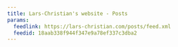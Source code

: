 ```yaml
---
title: Lars-Christian's website - Posts
params:
  feedlink: https://lars-christian.com/posts/feed.xml
  feedid: 18aab338f944f347e9a78ef337c3dba2
---
```

